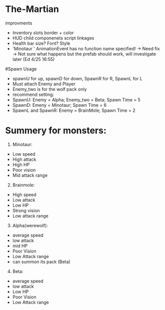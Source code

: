 # The-Martian

improvments
- Inventory slots border + color
- HUD child componenets script linkages
- Health bar size? Font? Style
- 'Minotaur ' AnimationEvent has no function name specified! -> Need fix 
      -> Not sure what happens but the prefab should work, will investigate later (Ed 4/25 16:55)

#Spawn Usage
- spawnU for up, spawnD for down, SpawnR for R, SpawnL for L
- Must attach Enemy and Player
- Enemy_two is for the wolf pack only
- recommend setting:
- SpawnU: Enemy = Alpha; Enemy_two = Beta; Spawn Time = 5
- SpawnD: Emeny = Minotaur; Spawn Time = 6
- SpawnL and SpawnR: Enemy = BrainMole; Spawn Time = 2


# Summery for monsters:
1. Minotaur:
- Low speed
- High attack
- High HP
- Poor vision
- Mid attack range

2. Brainmole:
- High speed
- Low attack
- Low HP
- Strong vision
- Low attack range

3. Alpha(werewolf):
- average speed
- low attack
- mid HP
- Poor Vision
- Low Attack range
- can summon its pack (Beta)

4. Beta:
- average speed
- low attack
- Low HP
- Poor Vision
- Low Attack range

